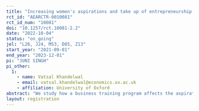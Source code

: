 ```yaml
---
title: "Increasing women's aspirations and take up of entrepreneurship using social networks"
rct_id: "AEARCTR-0010081"
rct_id_num: "10081"
doi: "10.1257/rct.10081-2.2"
date: "2022-10-04"
status: "on_going"
jel: "L26, J24, M53, D85, Z13"
start_year: "2021-09-01"
end_year: "2023-12-01"
pi: "JUNI SINGH"
pi_other:
  1:
    - name: Vatsal Khandelwal
    - email: vatsal.khandelwal@economics.ox.ac.uk
    - affiliation: University of Oxford
abstract: "We study how a business training program affects the aspirations, goals, and entrepreneurship outcomes of women in rural Nepal and whether these outcomes can be improved by (a) training women in heterogeneous pairs from their social networks and (b) administering an additional module that focuses on the role of pooling network contacts to deal with business risk. We will first study the effect of being trained alone compared to being trained with a randomly chosen person in the network who is close/far in terms of network distance and similar/different in terms of their network centrality. Then, we will administer and study the effects of a treatment which additionally focuses on the usage of network contacts to share various risks that are a part of setting up a new business. This will allow us to disentangle risk-sharing with network peers as a potential mechanism that can boost aspirations and compare it with the effect of cooperation. The design will allow us to assess whether (a) social networks can be leveraged to improve business outcomes and (b) whether sharing network contacts to deal with risk is an important channel relative to cooperation or information sharing. "
layout: registration
---
```


